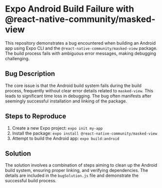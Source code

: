 # Expo Android Build Failure with @react-native-community/masked-view

This repository demonstrates a bug encountered when building an Android app using Expo CLI and the `@react-native-community/masked-view` package. The build process fails with ambiguous error messages, making debugging challenging.

## Bug Description
The core issue is that the Android build system fails during the build process, frequently without clear error details related to `masked-view`.  This leads to significant time loss in debugging.  The bug often manifests after seemingly successful installation and linking of the package.

## Steps to Reproduce
1.  Create a new Expo project: `expo init my-app`
2.  Install the package: `expo install @react-native-community/masked-view`
3.  Attempt to build the Android app: `expo build:android`

## Solution
The solution involves a combination of steps aiming to clean up the Android build system, ensuring proper linking, and verifying dependencies. The details are included in the `bugSolution.js` file and demonstrate the successful build process.